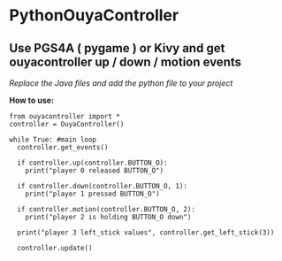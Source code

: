 PythonOuyaController
====================

Use PGS4A ( pygame ) or Kivy and get ouyacontroller up / down / motion events
--------------

*Replace the Java files and add the python file to your project*

**How to use:**

    from ouyacontroller import *
    controller = OuyaController()
    
    while True: #main loop
      controller.get_events()
      
      if controller.up(controller.BUTTON_O):
        print("player 0 released BUTTON_O")
        
      if controller.down(controller.BUTTON_O, 1):
        print("player 1 pressed BUTTON_O")
        
      if controller.motion(controller.BUTTON_O, 2):
        print("player 2 is holding BUTTON_O down")
        
      print("player 3 left_stick values", controller.get_left_stick(3))
      
      controller.update()
